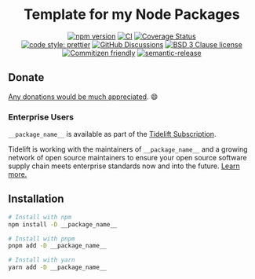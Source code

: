 <div align="center">

# Template for my Node Packages

[![npm version](https://img.shields.io/npm/v/__package_name__.svg)](https://www.npmjs.com/package/__package_name__)
[![CI](https://github.com/RebeccaStevens/template-typescript-node-package/actions/workflows/release.yml/badge.svg)](https://github.com/RebeccaStevens/template-typescript-node-package/actions/workflows/release.yml)
[![Coverage Status](https://codecov.io/gh/RebeccaStevens/template-typescript-node-package/branch/main/graph/badge.svg?token=MVpR1oAbIT)](https://codecov.io/gh/RebeccaStevens/template-typescript-node-package)\
[![code style: prettier](https://img.shields.io/badge/code_style-prettier-ff69b4.svg?style=flat-square)](https://github.com/prettier/prettier)
[![GitHub Discussions](https://img.shields.io/github/discussions/RebeccaStevens/template-typescript-node-package?style=flat-square)](https://github.com/RebeccaStevens/template-typescript-node-package/discussions)
[![BSD 3 Clause license](https://img.shields.io/github/license/RebeccaStevens/template-typescript-node-package.svg?style=flat-square)](https://opensource.org/licenses/BSD-3-Clause)
[![Commitizen friendly](https://img.shields.io/badge/commitizen-friendly-brightgreen.svg?style=flat-square)](https://commitizen.github.io/cz-cli/)
[![semantic-release](https://img.shields.io/badge/%20%20%F0%9F%93%A6%F0%9F%9A%80-semantic--release-e10079.svg?style=flat-square)](https://github.com/semantic-release/semantic-release)

</div>

## Donate

[Any donations would be much appreciated](./DONATIONS.md). 😄

### Enterprise Users

`__package_name__` is available as part of the [Tidelift Subscription](https://tidelift.com/funding/github/npm/__package_name__).

Tidelift is working with the maintainers of `__package_name__` and a growing network of open source maintainers
to ensure your open source software supply chain meets enterprise standards now and into the future.
[Learn more.](https://tidelift.com/subscription/pkg/npm-__package_name__?utm_source=npm-__package_name__&utm_medium=referral&utm_campaign=enterprise&utm_term=repo)

## Installation

```sh
# Install with npm
npm install -D __package_name__

# Install with pnpm
pnpm add -D __package_name__

# Install with yarn
yarn add -D __package_name__
```
